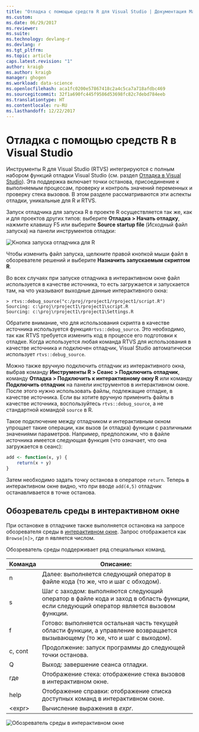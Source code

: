 ```yaml
---
title: "Отладка с помощью средств R для Visual Studio | Документация Майкрософт"
ms.custom: 
ms.date: 06/29/2017
ms.reviewer: 
ms.suite: 
ms.technology: devlang-r
ms.devlang: r
ms.tgt_pltfrm: 
ms.topic: article
caps.latest.revision: "1"
author: kraigb
ms.author: kraigb
manager: ghogen
ms.workload: data-science
ms.openlocfilehash: aca1fc0200e57867418c2a4c5ca7a718afdbc469
ms.sourcegitcommit: 32f1a690fc445f9586d53698fc82c7debd784eeb
ms.translationtype: HT
ms.contentlocale: ru-RU
ms.lasthandoff: 12/22/2017
---
```

# <a name="debugging-r-in-visual-studio"></a>Отладка с помощью средств R в Visual Studio

Инструменты R для Visual Studio (RTVS) интегрируются с полным набором функций отладки Visual Studio (см. раздел [Отладка в Visual Studio](../debugger/debugging-in-visual-studio.md)). Эта поддержка включает точки останова, присоединение к выполняемым процессам, проверку и контроль значений переменных и проверку стека вызовов. В этом разделе рассматриваются эти аспекты отладки, уникальные для R и RTVS.

Запуск отладчика для запуска R в проекте R осуществляется так же, как и для проектов других типов: выберите **Отладка > Начать отладку**, нажмите клавишу F5 или выберите **Source startup file** (Исходный файл запуска) на панели инструментов отладки: 

![Кнопка запуска отладчика для R](media/debugger-start-button.png)

Чтобы изменить файл запуска, щелкните правой кнопкой мыши файл в обозревателе решений и выберите **Назначить запускаемым скриптом R**.

Во всех случаях при запуске отладчика в интерактивном окне файл используется в качестве источника, то есть загружается и запускается там, на что указывают выходные данные интерактивного окна:

```output
> rtvs::debug_source("c:/proj/rproject1/rproject1/script.R")
Sourcing: c:\proj\rproject1\rproject1\script.R
Sourcing: c:\proj\rproject1\rproject1\Settings.R
```

Обратите внимание, что для использования скрипта в качестве источника используется функция`rtvs::debug_source`. Это необходимо, так как RTVS требуется изменить код в процессе его подготовки к отладке. Когда используется любая команда RTVS для использования в качестве источника и подключен отладчик, Visual Studio автоматически использует `rtvs::debug_source`.

Можно также вручную подключить отладчик из интерактивного окна, выбрав команду **Инструменты R > Сеанс > Подключить отладчик**, команду **Отладка > Подключить к интерактивному окну R** или команду **Подключить отладчик** на панели инструментов в интерактивном окне. После этого нужно использовать файлы, подлежащие отладке, в качестве источника. Если вы хотите вручную применить файлы в качестве источника, воспользуйтесь `rtvs::debug_source`, а не стандартной командой `source` в R.

Такое подключение между отладчиком и интерактивным окном упрощает такие операции, как вызов (и отладка) функции с различными значениями параметров. Например, предположим, что в файле источника имеется следующая функция (что означает, что она загружается в сеанс):

```R
add <- function(x, y) {
    return(x + y)
}
```

Затем необходимо задать точку останова в операторе `return`. Теперь в интерактивном окне видно, что при вводе `add(4,5)` отладчик останавливается в точке останова.


## <a name="environment-browser-in-the-interactive-window"></a>Обозреватель среды в интерактивном окне

При остановке в отладчике также выполняется остановка на запросе обозревателя среды в [интерактивном окне](interactive-repl.md). Запрос отображается как `Browse[n]>`, где n является числом.

Обозреватель среды поддерживает ряд специальных команд.

| Команда | Описание: |
| --- | --- |
| n | Далее: выполняется следующий оператор в файле кода (то же, что и шаг с обходом). |
| s | Шаг с заходом: выполняются следующий оператор в файле кода и заход в область функции, если следующий оператор является вызовом функции. |
| f | Готово: выполняется остальная часть текущей области функции, а управление возвращается вызывающему (то же, что и шаг с выходом). |
| c, cont | Продолжение: запуск программы до следующей точки останова. |
| Q | Выход: завершение сеанса отладки. |
| где | Отображение стека: отображение стека вызовов в интерактивном окне. |
| help | Отображение справки: отображение списка доступных команд в интерактивном окне. |
| &lt;expr&gt; | Вычисление выражения в *expr*. |

![Обозреватель среды в интерактивном окне](media/debugger-environment-browser.png)
